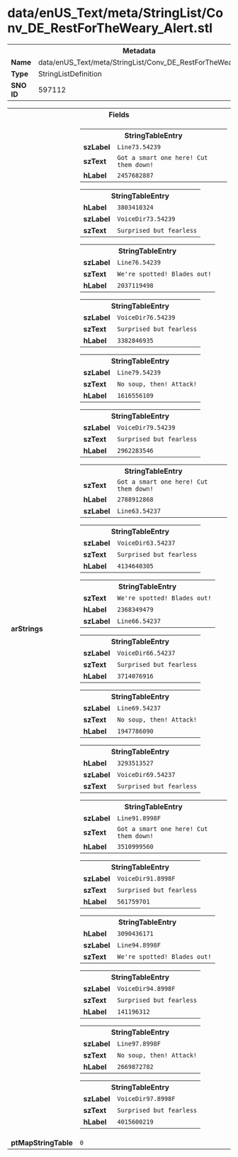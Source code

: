 <h1>data/enUS_Text/meta/StringList/Conv_DE_RestForTheWeary_Alert.stl</h1><table><tr><th colspan="100%">Metadata</th></tr><tr><td><b>Name</b></td><td>data/enUS_Text/meta/StringList/Conv_DE_RestForTheWeary_Alert.stl</td></tr><tr><td><b>Type</b></td><td>StringListDefinition</td></tr><tr><td><b>SNO ID</b></td><td>597112</td></tr></table>

<table><tr><th colspan="100%">Fields</th></tr><tr><td><b>arStrings</b></td><td><table><tr><th colspan="100%">StringTableEntry</th></tr><tr><td><b>szLabel</b></td><td><code>Line73.54239</code></td></tr><tr><td><b>szText</b></td><td><code>Got a smart one here! Cut them down!</code></td></tr><tr><td><b>hLabel</b></td><td><code>2457682887</code></td></tr></table>


<table><tr><th colspan="100%">StringTableEntry</th></tr><tr><td><b>hLabel</b></td><td><code>3803410324</code></td></tr><tr><td><b>szLabel</b></td><td><code>VoiceDir73.54239</code></td></tr><tr><td><b>szText</b></td><td><code>Surprised but fearless</code></td></tr></table>


<table><tr><th colspan="100%">StringTableEntry</th></tr><tr><td><b>szLabel</b></td><td><code>Line76.54239</code></td></tr><tr><td><b>szText</b></td><td><code>We're spotted! Blades out!</code></td></tr><tr><td><b>hLabel</b></td><td><code>2037119498</code></td></tr></table>


<table><tr><th colspan="100%">StringTableEntry</th></tr><tr><td><b>szLabel</b></td><td><code>VoiceDir76.54239</code></td></tr><tr><td><b>szText</b></td><td><code>Surprised but fearless</code></td></tr><tr><td><b>hLabel</b></td><td><code>3382846935</code></td></tr></table>


<table><tr><th colspan="100%">StringTableEntry</th></tr><tr><td><b>szLabel</b></td><td><code>Line79.54239</code></td></tr><tr><td><b>szText</b></td><td><code>No soup, then! Attack!</code></td></tr><tr><td><b>hLabel</b></td><td><code>1616556109</code></td></tr></table>


<table><tr><th colspan="100%">StringTableEntry</th></tr><tr><td><b>szLabel</b></td><td><code>VoiceDir79.54239</code></td></tr><tr><td><b>szText</b></td><td><code>Surprised but fearless</code></td></tr><tr><td><b>hLabel</b></td><td><code>2962283546</code></td></tr></table>


<table><tr><th colspan="100%">StringTableEntry</th></tr><tr><td><b>szText</b></td><td><code>Got a smart one here! Cut them down!</code></td></tr><tr><td><b>hLabel</b></td><td><code>2788912868</code></td></tr><tr><td><b>szLabel</b></td><td><code>Line63.54237</code></td></tr></table>


<table><tr><th colspan="100%">StringTableEntry</th></tr><tr><td><b>szLabel</b></td><td><code>VoiceDir63.54237</code></td></tr><tr><td><b>szText</b></td><td><code>Surprised but fearless</code></td></tr><tr><td><b>hLabel</b></td><td><code>4134640305</code></td></tr></table>


<table><tr><th colspan="100%">StringTableEntry</th></tr><tr><td><b>szText</b></td><td><code>We're spotted! Blades out!</code></td></tr><tr><td><b>hLabel</b></td><td><code>2368349479</code></td></tr><tr><td><b>szLabel</b></td><td><code>Line66.54237</code></td></tr></table>


<table><tr><th colspan="100%">StringTableEntry</th></tr><tr><td><b>szLabel</b></td><td><code>VoiceDir66.54237</code></td></tr><tr><td><b>szText</b></td><td><code>Surprised but fearless</code></td></tr><tr><td><b>hLabel</b></td><td><code>3714076916</code></td></tr></table>


<table><tr><th colspan="100%">StringTableEntry</th></tr><tr><td><b>szLabel</b></td><td><code>Line69.54237</code></td></tr><tr><td><b>szText</b></td><td><code>No soup, then! Attack!</code></td></tr><tr><td><b>hLabel</b></td><td><code>1947786090</code></td></tr></table>


<table><tr><th colspan="100%">StringTableEntry</th></tr><tr><td><b>hLabel</b></td><td><code>3293513527</code></td></tr><tr><td><b>szLabel</b></td><td><code>VoiceDir69.54237</code></td></tr><tr><td><b>szText</b></td><td><code>Surprised but fearless</code></td></tr></table>


<table><tr><th colspan="100%">StringTableEntry</th></tr><tr><td><b>szLabel</b></td><td><code>Line91.8998F</code></td></tr><tr><td><b>szText</b></td><td><code>Got a smart one here! Cut them down!</code></td></tr><tr><td><b>hLabel</b></td><td><code>3510999560</code></td></tr></table>


<table><tr><th colspan="100%">StringTableEntry</th></tr><tr><td><b>szLabel</b></td><td><code>VoiceDir91.8998F</code></td></tr><tr><td><b>szText</b></td><td><code>Surprised but fearless</code></td></tr><tr><td><b>hLabel</b></td><td><code>561759701</code></td></tr></table>


<table><tr><th colspan="100%">StringTableEntry</th></tr><tr><td><b>hLabel</b></td><td><code>3090436171</code></td></tr><tr><td><b>szLabel</b></td><td><code>Line94.8998F</code></td></tr><tr><td><b>szText</b></td><td><code>We're spotted! Blades out!</code></td></tr></table>


<table><tr><th colspan="100%">StringTableEntry</th></tr><tr><td><b>szLabel</b></td><td><code>VoiceDir94.8998F</code></td></tr><tr><td><b>szText</b></td><td><code>Surprised but fearless</code></td></tr><tr><td><b>hLabel</b></td><td><code>141196312</code></td></tr></table>


<table><tr><th colspan="100%">StringTableEntry</th></tr><tr><td><b>szLabel</b></td><td><code>Line97.8998F</code></td></tr><tr><td><b>szText</b></td><td><code>No soup, then! Attack!</code></td></tr><tr><td><b>hLabel</b></td><td><code>2669872782</code></td></tr></table>


<table><tr><th colspan="100%">StringTableEntry</th></tr><tr><td><b>szLabel</b></td><td><code>VoiceDir97.8998F</code></td></tr><tr><td><b>szText</b></td><td><code>Surprised but fearless</code></td></tr><tr><td><b>hLabel</b></td><td><code>4015600219</code></td></tr></table>


</td></tr><tr><td><b>ptMapStringTable</b></td><td><code>0</code></td></tr></table>

